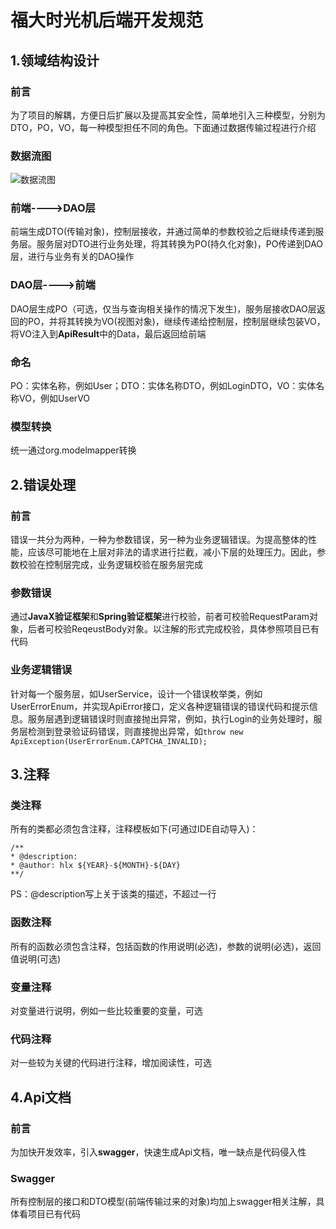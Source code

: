 ﻿# 福大时光机后端开发规范

## 1.领域结构设计

### 前言

为了项目的解耦，方便日后扩展以及提高其安全性，简单地引入三种模型，分别为DTO，PO，VO，每一种模型担任不同的角色。下面通过数据传输过程进行介绍

### 数据流图

![数据流图](http://hlx-blog.oss-cn-beijing.aliyuncs.com/18-10-2/69099030.jpg)

### 前端---->DAO层

前端生成DTO(传输对象)，控制层接收，并通过简单的参数校验之后继续传递到服务层。服务层对DTO进行业务处理，将其转换为PO(持久化对象)，PO传递到DAO层，进行与业务有关的DAO操作

### DAO层---->前端

DAO层生成PO（可选，仅当与查询相关操作的情况下发生)，服务层接收DAO层返回的PO，并将其转换为VO(视图对象)，继续传递给控制层，控制层继续包装VO，将VO注入到**ApiResult**中的Data，最后返回给前端

### 命名

PO：实体名称，例如User；DTO：实体名称DTO，例如LoginDTO，VO：实体名称VO，例如UserVO

### 模型转换

统一通过org.modelmapper转换

## 2.错误处理

### 前言

错误一共分为两种，一种为参数错误，另一种为业务逻辑错误。为提高整体的性能，应该尽可能地在上层对非法的请求进行拦截，减小下层的处理压力。因此，参数校验在控制层完成，业务逻辑校验在服务层完成

### 参数错误

通过**JavaX验证框架**和**Spring验证框架**进行校验，前者可校验RequestParam对象，后者可校验ReqeustBody对象。以注解的形式完成校验，具体参照项目已有代码

### 业务逻辑错误

针对每一个服务层，如UserService，设计一个错误枚举类，例如UserErrorEnum，并实现ApiError接口，定义各种逻辑错误的错误代码和提示信息。服务层遇到逻辑错误时则直接抛出异常，例如，执行Login的业务处理时，服务层检测到登录验证码错误，则直接抛出异常，如`throw new ApiException(UserErrorEnum.CAPTCHA_INVALID);`  

## 3.注释

### 类注释

所有的类都必须包含注释，注释模板如下(可通过IDE自动导入)：

```
/**
* @description: 
* @author: hlx ${YEAR}-${MONTH}-${DAY}
**/
```

PS：@description写上关于该类的描述，不超过一行

### 函数注释

所有的函数必须包含注释，包括函数的作用说明(必选)，参数的说明(必选)，返回值说明(可选)

### 变量注释

对变量进行说明，例如一些比较重要的变量，可选

### 代码注释

对一些较为关键的代码进行注释，增加阅读性，可选

## 4.Api文档

### 前言

为加快开发效率，引入**swagger**，快速生成Api文档，唯一缺点是代码侵入性

### Swagger

所有控制层的接口和DTO模型(前端传输过来的对象)均加上swagger相关注解，具体看项目已有代码
